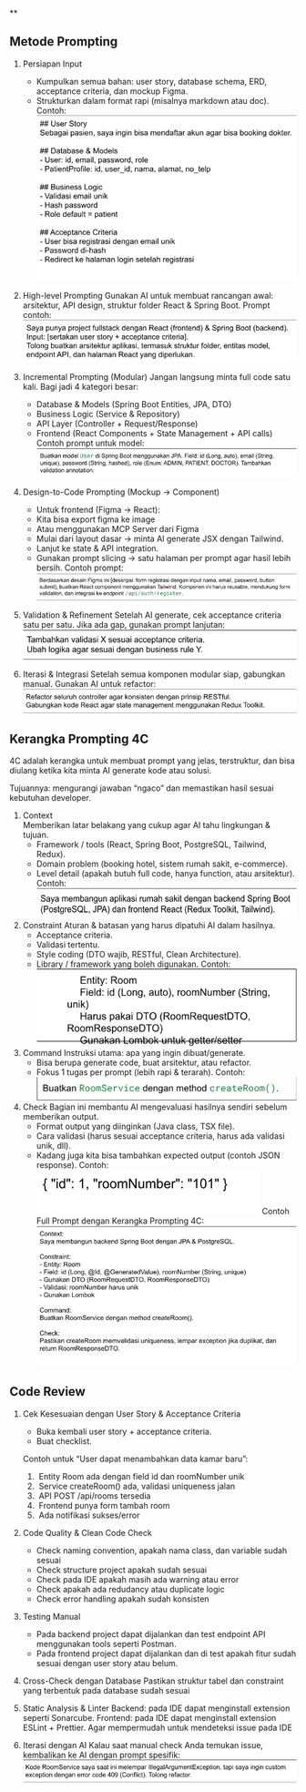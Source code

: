 **

## Metode Prompting

1. Persiapan Input
	- Kumpulkan semua bahan: user story, database schema, ERD, acceptance criteria, dan mockup Figma.
    - Strukturkan dalam format rapi (misalnya markdown atau doc). Contoh:
	![MetodePrompt](https://github.com/pputraining1/AI-Learning-language/blob/main/Img/MP1.png?raw=true)
2. High-level Prompting 
	Gunakan AI untuk membuat rancangan awal: arsitektur, API design, struktur folder React & Spring Boot.
	Prompt contoh:
	![MetodePrompt](https://github.com/pputraining1/AI-Learning-language/blob/main/Img/MP2.png?raw=true)
3. Incremental Prompting (Modular)
	Jangan langsung minta full code satu kali. Bagi jadi 4 kategori besar:

	- Database & Models (Spring Boot Entities, JPA, DTO)
	- Business Logic (Service & Repository)
	- API Layer (Controller + Request/Response)
	- Frontend (React Components + State Management + API calls)
	Contoh prompt untuk model:
	![MetodePrompt](https://github.com/pputraining1/AI-Learning-language/blob/main/Img/MP3.png?raw=true)
4. Design-to-Code Prompting (Mockup → Component)
	- Untuk frontend (Figma → React):
	- Kita bisa export figma ke image
	- Atau menggunakan MCP Server dari Figma
	- Mulai dari layout dasar → minta AI generate JSX dengan Tailwind.
	- Lanjut ke state & API integration.
	- Gunakan prompt slicing → satu halaman per prompt agar hasil lebih bersih.
	Contoh prompt:
	![MetodePrompt](https://github.com/pputraining1/AI-Learning-language/blob/main/Img/MP4.png?raw=true)
5. Validation & Refinement
	Setelah AI generate, cek acceptance criteria satu per satu.
	Jika ada gap, gunakan prompt lanjutan:
	![MetodePrompt](https://github.com/pputraining1/AI-Learning-language/blob/main/Img/MP5.png?raw=true)
6. Iterasi & Integrasi
	Setelah semua komponen modular siap, gabungkan manual.
	Gunakan AI untuk refactor:
	![MetodePrompt](https://github.com/pputraining1/AI-Learning-language/blob/main/Img/MP6.png?raw=true)
## Kerangka Prompting 4C

4C adalah kerangka untuk membuat prompt yang jelas, terstruktur, dan bisa diulang ketika kita minta AI generate kode atau solusi.

Tujuannya: mengurangi jawaban “ngaco” dan memastikan hasil sesuai kebutuhan developer.

1. Context    
	Memberikan latar belakang yang cukup agar AI tahu lingkungan & tujuan.
	- Framework / tools (React, Spring Boot, PostgreSQL, Tailwind, Redux).
	- Domain problem (booking hotel, sistem rumah sakit, e-commerce).
	- Level detail (apakah butuh full code, hanya function, atau arsitektur).
	Contoh:
	![KerangkaPrompting](https://github.com/pputraining1/AI-Learning-language/blob/main/Img/KP1.png?raw=true)
2. Constraint
	Aturan & batasan yang harus dipatuhi AI dalam hasilnya.
	- Acceptance criteria.
	- Validasi tertentu.
	- Style coding (DTO wajib, RESTful, Clean Architecture).
	- Library / framework yang boleh digunakan.
	Contoh:
	![KerangkaPrompting](https://github.com/pputraining1/AI-Learning-language/blob/main/Img/KP2.png?raw=true)
3. Command
	Instruksi utama: apa yang ingin dibuat/generate.
	- Bisa berupa generate code, buat arsitektur, atau refactor.
	- Fokus 1 tugas per prompt (lebih rapi & terarah).
	Contoh:
	![KerangkaPrompting](https://github.com/pputraining1/AI-Learning-language/blob/main/Img/KP3.png?raw=true)
4. Check
	Bagian ini membantu AI mengevaluasi hasilnya sendiri sebelum memberikan output.
	- Format output yang diinginkan (Java class, TSX file).
	- Cara validasi (harus sesuai acceptance criteria, harus ada validasi unik, dll).
	- Kadang juga kita bisa tambahkan expected output (contoh JSON response).
	Contoh:
	![KerangkaPrompting](https://github.com/pputraining1/AI-Learning-language/blob/main/Img/KP4.png?raw=true)
	Contoh Full Prompt dengan Kerangka Prompting 4C:
	![KerangkaPrompting](https://github.com/pputraining1/AI-Learning-language/blob/main/Img/KP5.png?raw=true)
## Code Review

1. Cek Kesesuaian dengan User Story & Acceptance Criteria
	- Buka kembali user story + acceptance criteria.
	- Buat checklist.

	Contoh untuk “User dapat menambahkan data kamar baru”:
	1.  Entity Room ada dengan field id dan roomNumber unik
	2.  Service createRoom() ada, validasi uniqueness jalan
	3.  API POST /api/rooms tersedia
	4.  Frontend punya form tambah room
	5.  Ada notifikasi sukses/error

2. Code Quality & Clean Code Check
	- Check naming convention, apakah nama class, dan variable sudah sesuai
	- Check structure project apakah sudah sesuai 
	- Check pada IDE apakah masih ada warning atau error
	- Check apakah ada redudancy atau duplicate logic
	- Check error handling apakah sudah konsisten

3. Testing Manual
	- Pada backend project dapat dijalankan dan test endpoint API menggunakan tools seperti Postman.
	- Pada frontend project dapat dijalankan dan di test apakah fitur sudah sesuai dengan user story atau belum.

4. Cross-Check dengan Database
	Pastikan struktur tabel dan constraint yang terbentuk pada database sudah sesuai
5. Static Analysis & Linter
	Backend: pada IDE dapat menginstall extension seperti Sonarcube.
	Frontend: pada IDE dapat menginstall extension ESLint + Prettier.
	Agar mempermudah untuk mendeteksi issue pada IDE
6. Iterasi dengan AI
	Kalau saat manual check Anda temukan issue, kembalikan ke AI dengan prompt spesifik:
	![CodeReview](https://github.com/pputraining1/AI-Learning-language/blob/main/Img/CR1.png?raw=true)